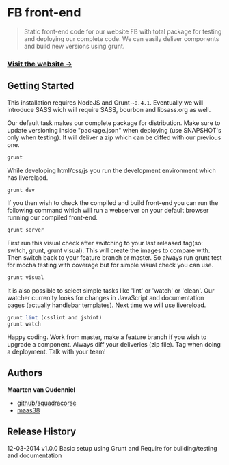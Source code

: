 # FB front-end 

> Static front-end code for our website FB with total package for testing and deploying our complete code. We can easily deliver components and build new versions using grunt.

### [Visit the website →](http://www.maas38.com)

## Getting Started
This installation requires NodeJS and Grunt `~0.4.1`. Eventually we will introduce SASS wich will require SASS, bourbon and libsass.org as well.

Our default task makes our complete package for distribution. Make sure to update versioning inside "package.json" when deploying (use SNAPSHOT's only when testing). It will deliver a zip which can be diffed with our previous one.

```bash
grunt
```

While developing html/css/js you run the development environment which has liverelaod.

```bash
grunt dev
```

If you then wish to check the compiled and build front-end you can run the following command which will run a webserver on your default browser running our compiled front-end.

```bash
grunt server
```

First run this visual check after switching to your last released tag(so: switch, grunt, grunt visual). This will create the images to compare with. Then switch back to your feature branch or master. So always run grunt test for mocha testing with coverage but for simple visual check you can use.

```bash
grunt visual
```

It is also possible to select simple tasks like 'lint' or 'watch' or 'clean'. Our watcher currenlty looks for changes in JavaScript and documentation pages (actually handlebar templates). Next time we will use livereload.

```js
grunt lint (csslint and jshint)
grunt watch
```

Happy coding. Work from master, make a feature branch if you wish to upgrade a component. Always diff your deliveries (zip file). Tag when doing a deployment. Talk with your team!

## Authors

**Maarten van Oudenniel**

+ [github/squadracorse](https://github.com/squadracorse)
+ [maas38](http://maas38.com)


## Release History

12-03-2014 v1.0.0 Basic setup using Grunt and Require for building/testing and documentation
